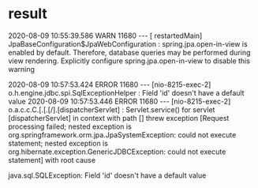 # result
2020-08-09 10:55:39.586  WARN 11680 --- [  restartedMain] JpaBaseConfiguration$JpaWebConfiguration : spring.jpa.open-in-view is enabled by default. Therefore, database queries may be performed during view rendering. Explicitly configure spring.jpa.open-in-view to disable this warning

2020-08-09 10:57:53.424 ERROR 11680 --- [nio-8215-exec-2] o.h.engine.jdbc.spi.SqlExceptionHelper   : Field 'id' doesn't have a default value
2020-08-09 10:57:53.446 ERROR 11680 --- [nio-8215-exec-2] o.a.c.c.C.[.[.[/].[dispatcherServlet]    : Servlet.service() for servlet [dispatcherServlet] in context with path [] threw exception [Request processing failed; nested exception is org.springframework.orm.jpa.JpaSystemException: could not execute statement; nested exception is org.hibernate.exception.GenericJDBCException: could not execute statement] with root cause

java.sql.SQLException: Field 'id' doesn't have a default value
